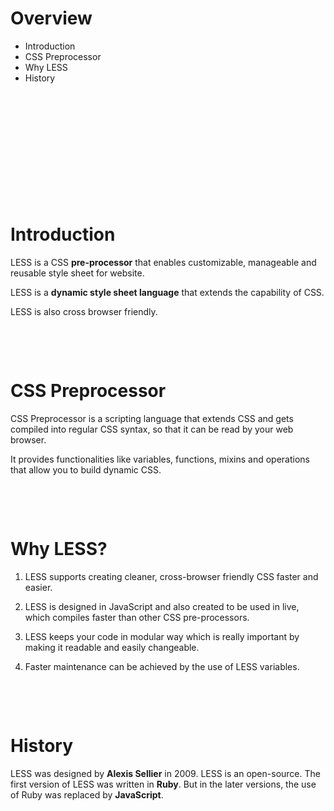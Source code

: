 # Overview

- Introduction
- CSS Preprocessor
- Why LESS
- History

&nbsp;

&nbsp;

&nbsp;

&nbsp;

&nbsp;

&nbsp;

# Introduction

LESS is a CSS **pre-processor** that enables customizable, manageable and reusable style sheet for website.

LESS is a **dynamic style sheet language** that extends the capability of CSS. 

LESS is also cross browser friendly.

&nbsp;

&nbsp;

# CSS Preprocessor

CSS Preprocessor is a scripting language that extends CSS and gets compiled into regular CSS syntax, so that it can be read by your web browser. 

It provides functionalities like variables, functions, mixins and operations that allow you to build dynamic CSS.

&nbsp;

&nbsp;

# Why LESS?

1. LESS supports creating cleaner, cross-browser friendly CSS faster and easier.

2. LESS is designed in JavaScript and also created to be used in live, which compiles faster than other CSS pre-processors.

3. LESS keeps your code in modular way which is really important by making it readable and easily changeable.

4. Faster maintenance can be achieved by the use of LESS variables.

&nbsp;

&nbsp;

# History

LESS was designed by **Alexis Sellier** in 2009. LESS is an open-source. The first version of LESS was written in **Ruby**. But in the later versions, the use of Ruby was replaced by **JavaScript**.

&nbsp;

&nbsp;

&nbsp;

&nbsp;

&nbsp;

&nbsp;

&nbsp;

&nbsp;

&nbsp;
